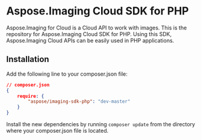 # Aspose.Imaging Cloud SDK for PHP

Aspose.Imaging for Cloud is a Cloud API to work with images. This is the repository for Aspose.Imaging Cloud SDK for PHP. Using this SDK, Aspose.Imaging Cloud APIs can be easily used in PHP applications.

Installation
----------------------------------

Add the following line to your composer.json file:

```json
// composer.json
{
    require: {
        "aspose/imaging-sdk-php": "dev-master"
    }
}
```

Install the new dependencies by running `composer update` from the directory where your composer.json file is located.
